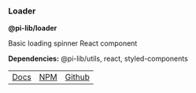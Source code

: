 ### Loader

**@pi-lib/loader**

Basic loading spinner React component

**Dependencies:** @pi-lib/utils, react, styled-components

<table>
  <tbody>
    <tr>
      <td><a href="https://pi.lance-taylor.com/?path=/docs/atoms-ui-loader" target="_blank">Docs</a></td>
      <td><a href="https://www.npmjs.com/package/@pi-lib/loader?activeTab=readme" target="_blank">NPM</a></td>
      <td><a href="https://github.com/lancerael/pi/tree/main/src/packages/components/atoms/ui/Loader" target="_blank">Github</a></td>
    </tr>
  </tbody>
</table>

